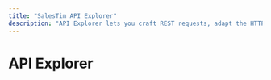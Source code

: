 ```yaml
---
title: "SalesTim API Explorer"
description: "API Explorer lets you craft REST requests, adapt the HTTP request headers, and see the data responses."
---
```

# API Explorer

<Authentication />

<SwaggerViewer openApiFileUrl="/api/definitions/v1.0/open-api/apiDefinition.swagger.yaml"/>
